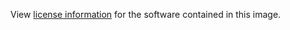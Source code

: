 View [license information](https://gcc.gnu.org/viewcvs/gcc/trunk/gcc/COPYING3?view=markup) for the software contained in this image.
